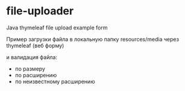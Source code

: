 # file-uploader
Java thymeleaf file upload example form

Пример загрузки файла в локальную папку resources/media через thymeleaf (веб форму)

и валидация файла:
- по размеру
- по расширению
- по неизвестному расширению

